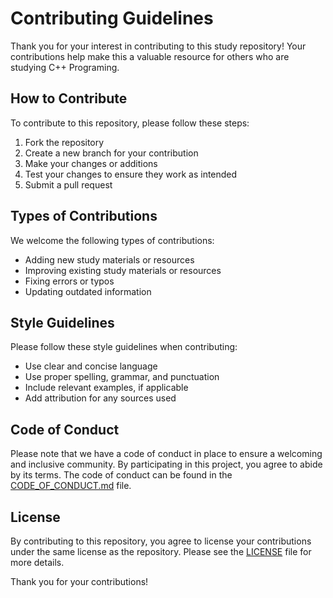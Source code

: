 # Contributing Guidelines

Thank you for your interest in contributing to this study repository! Your contributions help make this a valuable resource for others who are studying C++ Programing. 

## How to Contribute

To contribute to this repository, please follow these steps:

1. Fork the repository
2. Create a new branch for your contribution
3. Make your changes or additions
4. Test your changes to ensure they work as intended
5. Submit a pull request

## Types of Contributions

We welcome the following types of contributions:

* Adding new study materials or resources
* Improving existing study materials or resources
* Fixing errors or typos
* Updating outdated information

## Style Guidelines

Please follow these style guidelines when contributing:

* Use clear and concise language
* Use proper spelling, grammar, and punctuation
* Include relevant examples, if applicable
* Add attribution for any sources used

## Code of Conduct

Please note that we have a code of conduct in place to ensure a welcoming and inclusive community. By participating in this project, you agree to abide by its terms. The code of conduct can be found in the [CODE_OF_CONDUCT.md](CODE_OF_CONDUCT.md) file.

## License

By contributing to this repository, you agree to license your contributions under the same license as the repository. Please see the [LICENSE](LICENSE) file for more details.

Thank you for your contributions!
